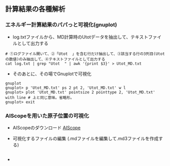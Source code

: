 ## 計算結果の各種解析
### エネルギー計算結果のパパっと可視化(gnuplot)
- log.txtファイルから、MD計算時のUtotデータを抽出して、テキストファイルとして出力する
```
# ①ログファイル開いて、②「Utot  」を含む行だけ抽出して、③該当する行の3列目(Utotの数値)のみ抽出して、④テキストファイルとして出力する
cat log.txt | grep "Utot  " | awk '{print $3}' > Utot_MD.txt
```

- そのあとに、その場でGnuplotで可視化
```
gnuplot
gnuplot> p 'Utot_MD.txt' ps 2 pt 2, 'Utot_MD.txt' w l
gnuplot> plot 'Utot_MD.txt' pointsize 2 pointtype 2, 'Utot_MD.txt' with line # 上と同じ意味。省略形。
gnuplot> exit
```

### AIScopeを用いた原子位置の可視化
- AIScopeのダウンロード
[AIScope](http://www-fps.nifs.ac.jp/ito/software/aiscope/index.html)

- 可視化するファイルの編集 (.mdファイルを編集して.md3ファイルを作成する)
```

```

- 
